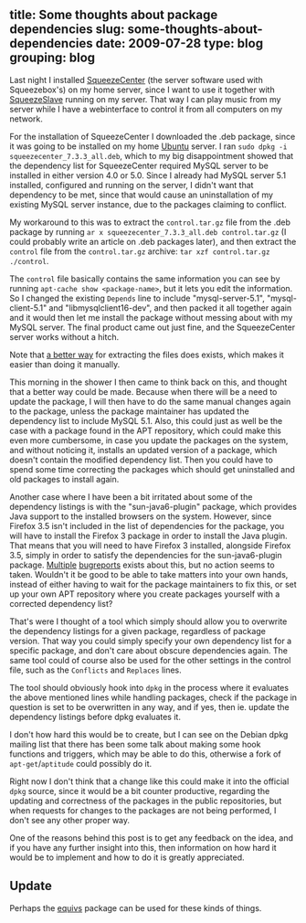 title: Some thoughts about package dependencies
slug: some-thoughts-about-dependencies
date: 2009-07-28
type: blog
grouping: blog
---
Last night I installed [SqueezeCenter](http://wiki.slimdevices.com/index.php/Logitech_Media_Server) (the server software used with Squeezebox's) on my home server, since I want to use it together with [SqueezeSlave](http://wiki.slimdevices.com/index.php/SqueezeSlave) running on my server. That way I can play music from my server while I have a webinterface to control it from all computers on my network.

For the installation of SqueezeCenter I downloaded the .deb package, since it was going to be installed on my home [Ubuntu](http://www.ubuntu.com/) server. I ran `sudo dpkg -i squeezecenter_7.3.3_all.deb`, which to my big disappointment showed that the dependency list for SqueezeCenter required MySQL server to be installed in either version 4.0 or 5.0. Since I already had MySQL server 5.1 installed, configured and running on the server, I didn't want that dependency to be met, since that would cause an uninstallation of my existing MySQL server instance, due to the packages claiming to conflict.

My workaround to this was to extract the `control.tar.gz` file from the .deb package by running `ar x squeezecenter_7.3.3_all.deb control.tar.gz` (I could probably write an article on .deb packages later), and then extract the `control` file from the `control.tar.gz` archive: `tar xzf control.tar.gz ./control`.

The `control` file basically contains the same information you can see by running `apt-cache show <package-name>`, but it lets you edit the information. So I changed the existing `Depends` line to include "mysql-server-5.1", "mysql-client-5.1" and "libmysqlclient16-dev", and then packed it all together again and it would then let me install the package without messing about with my MySQL server. The final product came out just fine, and the SqueezeCenter server works without a hitch.

Note that [a better way](http://ailoo.net/2009/06/repack-a-deb-archive-with-dpkg-deb/) for extracting the files does exists, which makes it easier than doing it manually.

This morning in the shower I then came to think back on this, and thought that a better way could be made. Because when there will be a need to update the package, I will then have to do the same manual changes again to the package, unless the package maintainer has updated the dependency list to include MySQL 5.1. Also, this could just as well be the case with a package found in the APT repository, which could make this even more cumbersome, in case you update the packages on the system, and without noticing it, installs an updated version of a package, which doesn't contain the modified dependency list. Then you could have to spend some time correcting the packages which should get uninstalled and old packages to install again.

Another case where I have been a bit irritated about some of the dependency listings is with the "sun-java6-plugin" package, which provides Java support to the installed browsers on the system. However, since Firefox 3.5 isn't included in the list of dependencies for the package, you will have to install the Firefox 3 package in order to install the Java plugin. That means that you will need to have Firefox 3 installed, alongside Firefox 3.5, simply in order to satisfy the dependencies for the sun-java6-plugin package. [Multiple](https://bugs.launchpad.net/ubuntu/+source/sun-java6/+bug/267260) [bugreports](https://bugs.launchpad.net/ubuntu/+source/sun-java6/+bug/367063) exists about this, but no action seems to taken. Wouldn't it be good to be able to take matters into your own hands, instead of either having to wait for the package maintainers to fix this, or set up your own APT repository where you create packages yourself with a corrected dependency list?

That's were I thought of a tool which simply should allow you to overwrite the dependency listings for a given package, regardless of package version. That way you could simply specify your own dependency list for a specific package, and don't care about obscure dependencies again. The same tool could of course also be used for the other settings in the control file, such as the `Conflicts` and `Replaces` lines.

The tool should obviously hook into `dpkg` in the process where it evaluates the above mentioned lines while handling packages, check if the package in question is set to be overwritten in any way, and if yes, then ie. update the dependency listings before dpkg evaluates it.

I don't how hard this would be to create, but I can see on the Debian dpkg mailing list that there has been some talk about making some hook functions and triggers, which may be able to do this, otherwise a fork of `apt-get`/`aptitude` could possibly do it.

Right now I don't think that a change like this could make it into the official `dpkg` source, since it would be a bit counter productive, regarding the updating and correctness of the packages in the public repositories, but when requests for changes to the packages are not being performed, I don't see any other proper way.

One of the reasons behind this post is to get any feedback on the idea, and if you have any further insight into this, then information on how hard it would be to implement and how to do it is greatly appreciated.

Update
------
Perhaps the [equivs](https://packages.debian.org/equivs) package can be used for these kinds of things.
